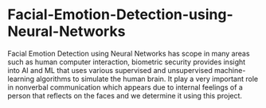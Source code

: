 # Facial-Emotion-Detection-using-Neural-Networks
Facial Emotion Detection using Neural Networks has scope in many areas such as human computer interaction, biometric security provides insight into AI and ML that uses various supervised and unsupervised machine-learning algorithms to simulate the human brain. It play a very important role in nonverbal communication which appears due to internal feelings of a person that reflects on the faces and we determine it using this project.
